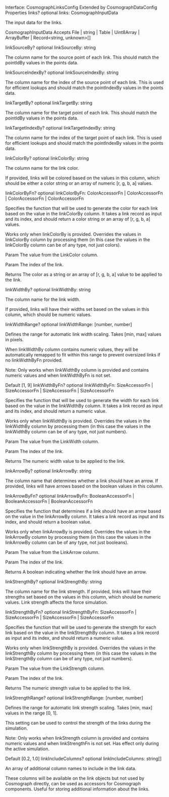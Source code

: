 Interface: CosmographLinksConfig
Extended by
CosmographDataConfig
Properties
links?
optional links: CosmographInputData

The input data for the links.

CosmographInputData Accepts File | string | Table | Uint8Array | ArrayBuffer | Record<string, unknown>[]

linkSourceBy?
optional linkSourceBy: string

The column name for the source point of each link. This should match the pointIdBy values in the points data.

linkSourceIndexBy?
optional linkSourceIndexBy: string

The column name for the index of the source point of each link. This is used for efficient lookups and should match the pointIndexBy values in the points data.

linkTargetBy?
optional linkTargetBy: string

The column name for the target point of each link. This should match the pointIdBy values in the points data.

linkTargetIndexBy?
optional linkTargetIndexBy: string

The column name for the index of the target point of each link. This is used for efficient lookups and should match the pointIndexBy values in the points data.

linkColorBy?
optional linkColorBy: string

The column name for the link color.

If provided, links will be colored based on the values in this column, which should be either a color string or an array of numeric [r, g, b, a] values.

linkColorByFn?
optional linkColorByFn: ColorAccessorFn<number> | ColorAccessorFn<string> | ColorAccessorFn<boolean> | ColorAccessorFn<unknown>

Specifies the function that will be used to generate the color for each link based on the value in the linkColorBy column. It takes a link record as input and its index, and should return a color string or an array of [r, g, b, a] values.

Works only when linkColorBy is provided. Overrides the values in linkColorBy column by processing them (in this case the values in the linkColorBy column can be of any type, not just colors).

Param
The value from the LinkColor column.

Param
The index of the link.

Returns
The color as a string or an array of [r, g, b, a] value to be applied to the link.

linkWidthBy?
optional linkWidthBy: string

The column name for the link width.

If provided, links will have their widths set based on the values in this column, which should be numeric values.

linkWidthRange?
optional linkWidthRange: [number, number]

Defines the range for automatic link width scaling. Takes [min, max] values in pixels.

When linkWidthBy column contains numeric values, they will be automatically remapped to fit within this range to prevent oversized links if no linkWidthByFn provided.

Note: Only works when linkWidthBy column is provided and contains numeric values and when linkWidthByFn is not set.

Default
[1, 9]
linkWidthByFn?
optional linkWidthByFn: SizeAccessorFn<number> | SizeAccessorFn<string> | SizeAccessorFn<boolean> | SizeAccessorFn<unknown>

Specifies the function that will be used to generate the width for each link based on the value in the linkWidthBy column. It takes a link record as input and its index, and should return a numeric value.

Works only when linkWidthBy is provided. Overrides the values in the linkWidthBy column by processing them (in this case the values in the linkWidthBy column can be of any type, not just numbers).

Param
The value from the LinkWidth column.

Param
The index of the link.

Returns
The numeric width value to be applied to the link.

linkArrowBy?
optional linkArrowBy: string

The column name that determines whether a link should have an arrow. If provided, links will have arrows based on the boolean values in this column.

linkArrowByFn?
optional linkArrowByFn: BooleanAccessorFn<string> | BooleanAccessorFn<number> | BooleanAccessorFn<unknown>

Specifies the function that determines if a link should have an arrow based on the value in the linkArrowBy column. It takes a link record as input and its index, and should return a boolean value.

Works only when linkArrowBy is provided. Overrides the values in the linkArrowBy column by processing them (in this case the values in the linkArrowBy column can be of any type, not just booleans).

Param
The value from the LinkArrow column.

Param
The index of the link.

Returns
A boolean indicating whether the link should have an arrow.

linkStrengthBy?
optional linkStrengthBy: string

The column name for the link strength. If provided, links will have their strengths set based on the values in this column, which should be numeric values. Link strength affects the force simulation.

linkStrengthByFn?
optional linkStrengthByFn: SizeAccessorFn<number> | SizeAccessorFn<string> | SizeAccessorFn<boolean> | SizeAccessorFn<unknown>

Specifies the function that will be used to generate the strength for each link based on the value in the linkStrengthBy column. It takes a link record as input and its index, and should return a numeric value.

Works only when linkStrengthBy is provided. Overrides the values in the linkStrengthBy column by processing them (in this case the values in the linkStrengthBy column can be of any type, not just numbers).

Param
The value from the LinkStrength column.

Param
The index of the link.

Returns
The numeric strength value to be applied to the link.

linkStrengthRange?
optional linkStrengthRange: [number, number]

Defines the range for automatic link strength scaling. Takes [min, max] values in the range [0, 1].

This setting can be used to control the strength of the links during the simulation.

Note: Only works when linkStrength column is provided and contains numeric values and when linkStrengthFn is not set. Has effect only during the active simulation.

Default
[0.2, 1.0]
linkIncludeColumns?
optional linkIncludeColumns: string[]

An array of additional column names to include in the link data.

These columns will be available on the link objects but not used by Cosmograph directly, can be used as accessors for Cosmograph components. Useful for storing additional information about the links.


